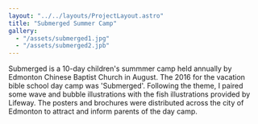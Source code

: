 ```yaml
---
layout: "../../layouts/ProjectLayout.astro"
title: "Submerged Summer Camp"
gallery:
  - "/assets/submerged1.jpg"
  - "/assets/submerged2.jpb"
---
```


Submerged is a 10-day children's summmer camp held annually by Edmonton Chinese Baptist Church in August. The 2016 for the vacation bible school day camp was 'Submerged'. Following the theme, I paired some wave and bubble illustrations with the fish illustrations provided by Lifeway. The posters and brochures were distributed across the city of Edmonton to attract and inform parents of the day camp.
